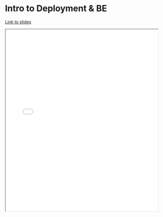 # Intro to Deployment & BE

[Link to slides](slides/1_7_deployment.html)

<iframe
  src="slides/1_7_deployment.html"
  style="width:100%; height:600px;"
></iframe>
